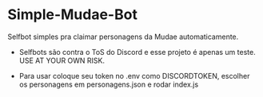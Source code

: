 # Simple-Mudae-Bot

Selfbot simples pra claimar personagens da Mudae automaticamente.

- Selfbots são contra o ToS do Discord e esse projeto é apenas um teste. USE AT YOUR OWN RISK.

- Para usar coloque seu token no .env como DISCORDTOKEN, escolher os personagens em personagens.json e rodar index.js
